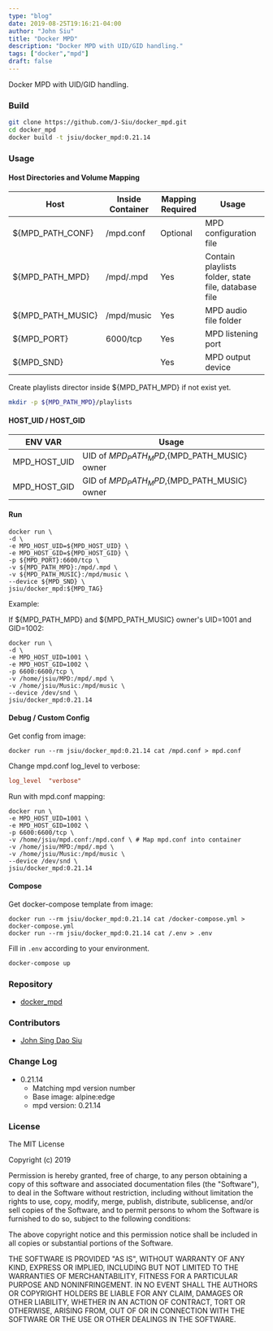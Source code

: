 ```yaml
---
type: "blog"
date: 2019-08-25T19:16:21-04:00
author: "John Siu"
title: "Docker MPD"
description: "Docker MPD with UID/GID handling."
tags: ["docker","mpd"]
draft: false
---
```

Docker MPD with UID/GID handling.
<!--more-->
### Build

```sh
git clone https://github.com/J-Siu/docker_mpd.git
cd docker_mpd
docker build -t jsiu/docker_mpd:0.21.14
```

### Usage

#### Host Directories and Volume Mapping

Host|Inside Container|Mapping Required|Usage
---|---|---|---
${MPD_PATH_CONF}|/mpd.conf|Optional|MPD configuration file
${MPD_PATH_MPD}|/mpd/.mpd|Yes|Contain playlists folder, state file, database file
${MPD_PATH_MUSIC}|/mpd/music|Yes|MPD audio file folder
${MPD_PORT}|6000/tcp|Yes|MPD listening port
${MPD_SND}||Yes|MPD output device

Create playlists director inside ${MPD_PATH_MPD} if not exist yet.

```sh
mkdir -p ${MPD_PATH_MPD}/playlists
```

#### HOST_UID / HOST_GID

ENV VAR|Usage
---|---
MPD_HOST_UID|UID of ${MPD_PATH_MPD},${MPD_PATH_MUSIC} owner
MPD_HOST_GID|GID of ${MPD_PATH_MPD},${MPD_PATH_MUSIC} owner

#### Run

```docker
docker run \
-d \
-e MPD_HOST_UID=${MPD_HOST_UID} \
-e MPD_HOST_GID=${MPD_HOST_GID} \
-p ${MPD_PORT}:6600/tcp \
-v ${MPD_PATH_MPD}:/mpd/.mpd \
-v ${MPD_PATH_MUSIC}:/mpd/music \
--device ${MPD_SND} \
jsiu/docker_mpd:${MPD_TAG}
```

Example:

If ${MPD_PATH_MPD} and ${MPD_PATH_MUSIC} owner's UID=1001 and GID=1002:

```docker
docker run \
-d \
-e MPD_HOST_UID=1001 \
-e MPD_HOST_GID=1002 \
-p 6600:6600/tcp \
-v /home/jsiu/MPD:/mpd/.mpd \
-v /home/jsiu/Music:/mpd/music \
--device /dev/snd \
jsiu/docker_mpd:0.21.14
```

#### Debug / Custom Config

Get config from image:

```docker
docker run --rm jsiu/docker_mpd:0.21.14 cat /mpd.conf > mpd.conf
```

Change mpd.conf log_level to verbose:

```conf
log_level  "verbose"
```

Run with mpd.conf mapping:

```docker
docker run \
-e MPD_HOST_UID=1001 \
-e MPD_HOST_GID=1002 \
-p 6600:6600/tcp \
-v /home/jsiu/mpd.conf:/mpd.conf \ # Map mpd.conf into container
-v /home/jsiu/MPD:/mpd/.mpd \
-v /home/jsiu/Music:/mpd/music \
--device /dev/snd \
jsiu/docker_mpd:0.21.14
```

#### Compose

Get docker-compose template from image:

```docker
docker run --rm jsiu/docker_mpd:0.21.14 cat /docker-compose.yml > docker-compose.yml
docker run --rm jsiu/docker_mpd:0.21.14 cat /.env > .env
```

Fill in `.env` according to your environment.

```sh
docker-compose up
```

### Repository

- [docker_mpd](https://github.com/J-Siu/docker_mpd)

### Contributors

- [John Sing Dao Siu](https://github.com/J-Siu)

### Change Log

- 0.21.14
  - Matching mpd version number
  - Base image: alpine:edge
  - mpd version: 0.21.14

### License

The MIT License

Copyright (c) 2019

Permission is hereby granted, free of charge, to any person obtaining a copy of this software and associated documentation files (the "Software"), to deal in the Software without restriction, including without limitation the rights to use, copy, modify, merge, publish, distribute, sublicense, and/or sell copies of the Software, and to permit persons to whom the Software is furnished to do so, subject to the following conditions:

The above copyright notice and this permission notice shall be included in all copies or substantial portions of the Software.

THE SOFTWARE IS PROVIDED "AS IS", WITHOUT WARRANTY OF ANY KIND, EXPRESS OR IMPLIED, INCLUDING BUT NOT LIMITED TO THE WARRANTIES OF MERCHANTABILITY, FITNESS FOR A PARTICULAR PURPOSE AND NONINFRINGEMENT. IN NO EVENT SHALL THE AUTHORS OR COPYRIGHT HOLDERS BE LIABLE FOR ANY CLAIM, DAMAGES OR OTHER LIABILITY, WHETHER IN AN ACTION OF CONTRACT, TORT OR OTHERWISE, ARISING FROM, OUT OF OR IN CONNECTION WITH THE SOFTWARE OR THE USE OR OTHER DEALINGS IN THE SOFTWARE.
